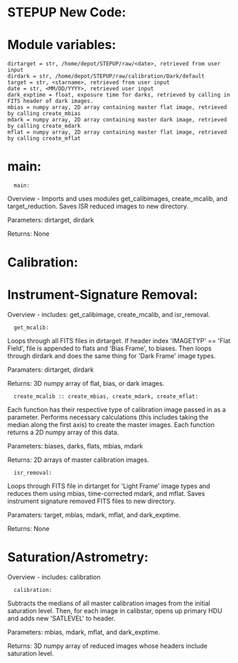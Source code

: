 # STEPUP New Code:
  
  # Module variables:
    dirtarget = str, /home/depot/STEPUP/raw/<date>, retrieved from user input
    dirdark = str, /home/depot/STEPUP/raw/calibration/Dark/default
    target = str, <starname>, retrieved from user input
    date = str, <MM/DD/YYYY>, retrieved user input
    dark_exptime = float, exposure time for darks, retrieved by calling in FITS header of dark images.
    mbias = numpy array, 2D array containing master flat image, retrieved by calling create_mbias
    mdark = numpy array, 2D array containing master dark image, retrieved by calling create_mdark
    mflat = numpy array, 2D array containing master flat image, retrieved by calling create_mflat

# main:
  
      main:
Overview - Imports and uses modules get_calibimages, create_mcalib, and target_reduction. Saves ISR reduced images to new directory.

Parameters: dirtarget, dirdark

Returns: None

# Calibration:

  # Instrument-Signature Removal:
Overview - includes: get_calibimage, create_mcalib, and isr_removal.

      get_mcalib:
Loops through all FITS files in dirtarget. If header index 'IMAGETYP' == 'Flat Field', file is appended to flats and 'Bias Frame', to biases. Then loops through dirdark and does the same thing for 'Dark Frame' image types. 

Paramaters: dirtarget, dirdark 

Returns: 3D numpy array of flat, bias, or dark images. 

      create_mcalib :: create_mbias, create_mdark, create_mflat:
Each function has their respective type of calibration image passed in as a parameter. Performs necessary calculations (this includes taking the median along the first axis) to create the master images. Each function returns a 2D numpy array of this data.

Parameters: biases, darks, flats, mbias, mdark

Returns: 2D arrays of master calibration images.

      isr_removal:
Loops through FITS file in dirtarget for 'Light Frame' image types and reduces them using mbias, time-corrected mdark, and mflat. Saves instrument signature removed FITS files to new directory.

Paramaters: target, mbias, mdark, mflat, and dark_exptime. 

Returns: None

  # Saturation/Astrometry:
Overview - includes: calibration
    
      calibration:
Subtracts the medians of all master calibration images from the initial saturation level. Then, for each image in calibstar, opens up primary HDU and adds new 'SATLEVEL' to header. 

Parameters: mbias, mdark, mflat, and dark_exptime. 

Returns: 3D numpy array of reduced images whose headers include saturation level.
